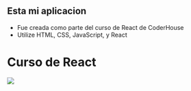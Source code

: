 ## Esta mi aplicacion 

- Fue creada como parte del curso de React de CoderHouse
- Utilize HTML, CSS, JavaScript, y React

# Curso de React

![](https://res.cloudinary.com/dkq1hfhzv/image/upload/v1673329814/logos_coderhouse_vcwauh.png)

